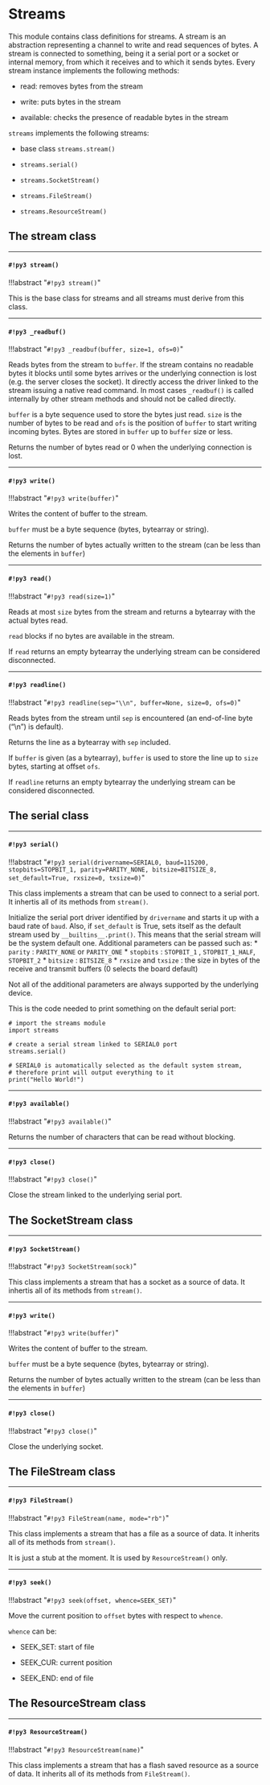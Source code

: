# Streams

This module contains class definitions for streams.
A stream is an abstraction representing a channel to write and read sequences of bytes.
A stream is connected to something, being it a serial port or a socket or internal memory, from which it receives and to which it sends bytes.
Every stream instance implements the following methods:


* read: removes bytes from the stream


* write: puts bytes in the stream


* available: checks the presence of readable bytes in the stream

```streams``` implements the following streams:


* base class `streams.stream()`


* `streams.serial()`


* `streams.SocketStream()`


* `streams.FileStream()`


* `streams.ResourceStream()`

## The stream class


---
#### `#!py3 stream()`

!!!abstract "`#!py3 stream()`"

This is the base class for streams and all streams must derive from this class.


---
#### `#!py3 _readbuf()`

!!!abstract "`#!py3 _readbuf(buffer, size=1, ofs=0)`"

Reads bytes from the stream to ```buffer```. If the stream contains no readable bytes it blocks until some bytes arrives or the underlying connection is lost (e.g. the server closes the socket).
It directly access the driver linked to the stream issuing a native read command.
In most cases `_readbuf()` is called internally by other stream methods and should not be called directly.

```buffer``` is a byte sequence used to store the bytes just read. ```size``` is the number of bytes to be read and ```ofs``` is the position of ```buffer``` to start writing incoming bytes.
Bytes are stored in ```buffer``` up to ```buffer``` size or less.

Returns the number of bytes read or 0 when the underlying connection is lost.


---
#### `#!py3 write()`

!!!abstract "`#!py3 write(buffer)`"

Writes the content of buffer to the stream.

```buffer``` must be a byte sequence (bytes, bytearray or string).

Returns the number of bytes actually written to the stream (can be less than the elements in ```buffer```)


---
#### `#!py3 read()`

!!!abstract "`#!py3 read(size=1)`"

Reads at most ```size``` bytes from the stream and returns a bytearray with the actual bytes read.

```read``` blocks if no bytes are available in the stream.

If ```read``` returns an empty bytearray the underlying stream can be considered disconnected.


---
#### `#!py3 readline()`

!!!abstract "`#!py3 readline(sep="\\n", buffer=None, size=0, ofs=0)`"

Reads bytes from the stream until ```sep``` is encountered (an end-of-line byte (“\\n”) is default).

Returns the line as a bytearray with ```sep``` included.

If ```buffer``` is given (as a bytearray), ```buffer``` is used to store the line up to ```size``` bytes, starting at offset ```ofs```.

If ```readline``` returns an empty bytearray the underlying stream can be considered disconnected.

## The serial class


---
#### `#!py3 serial()`

!!!abstract "`#!py3 serial(drivername=SERIAL0, baud=115200, stopbits=STOPBIT_1, parity=PARITY_NONE, bitsize=BITSIZE_8, set_default=True, rxsize=0, txsize=0)`"

This class implements a stream that can be used to connect to a serial port.
It inhertis all of its methods from `stream()`.

Initialize the serial port driver identified by ```drivername``` and starts it up with a baud rate of ```baud```.
Also, if ```set_default``` is True, sets itself as the default stream used by `__builtins__.print()`.
This means that the serial stream will be the system default one.
Additional parameters can be passed such as:
\* ```parity``` : `PARITY_NONE` or `PARITY_ONE`
\* ```stopbits``` : `STOPBIT_1` , `STOPBIT_1_HALF`, `STOPBIT_2`
\* ```bitsize``` : `BITSIZE_8`
\* ```rxsize``` and ```txsize``` : the size in bytes of the receive and transmit buffers (0 selects the board default)

Not all of the additional parameters are always supported by the underlying device.

This is the code needed to print something on the default serial port:

```
# import the streams module
import streams

# create a serial stream linked to SERIAL0 port
streams.serial()

# SERIAL0 is automatically selected as the default system stream,
# therefore print will output everything to it
print("Hello World!")
```


---
#### `#!py3 available()`

!!!abstract "`#!py3 available()`"

Returns the number of characters that can be read without blocking.


---
#### `#!py3 close()`

!!!abstract "`#!py3 close()`"

Close the stream linked to the underlying serial port.

## The SocketStream class


---
#### `#!py3 SocketStream()`

!!!abstract "`#!py3 SocketStream(sock)`"

This class implements a stream that has a socket as a source of data.
It inhertis all of its methods from `stream()`.


---
#### `#!py3 write()`

!!!abstract "`#!py3 write(buffer)`"

Writes the content of buffer to the stream.

```buffer``` must be a byte sequence (bytes, bytearray or string).

Returns the number of bytes actually written to the stream (can be less than the elements in ```buffer```)


---
#### `#!py3 close()`

!!!abstract "`#!py3 close()`"

Close the underlying socket.

## The FileStream class


---
#### `#!py3 FileStream()`

!!!abstract "`#!py3 FileStream(name, mode="rb")`"

This class implements a stream that has a file as a source of data.
It inherits all of its methods from `stream()`.

It is just a stub at the moment. It is used by `ResourceStream()` only.


---
#### `#!py3 seek()`

!!!abstract "`#!py3 seek(offset, whence=SEEK_SET)`"

Move the current position to ```offset``` bytes with respect to ```whence```.

```whence``` can be:


* SEEK_SET: start of file


* SEEK_CUR: current position


* SEEK_END: end of file

## The ResourceStream class


---
#### `#!py3 ResourceStream()`

!!!abstract "`#!py3 ResourceStream(name)`"

This class implements a stream that has a flash saved resource as a source of data.
It inherits all of its methods from `FileStream()`.
